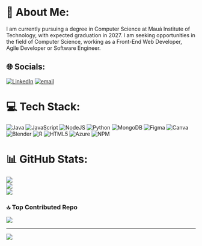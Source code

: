 # 💫 About Me:
I am currently pursuing a degree in Computer Science at Mauá Institute of Technology, with expected graduation in 2027. I am seeking opportunities in the field of Computer Science, working as a Front-End Web Developer, Agile Developer or Software Engineer.


## 🌐 Socials:
[![LinkedIn](https://img.shields.io/badge/LinkedIn-%230077B5.svg?logo=linkedin&logoColor=white)](www.linkedin.com/in/carolina-tartaroti-shishito) [![email](https://img.shields.io/badge/Email-D14836?logo=gmail&logoColor=white)](mailto:carolinatshishito@gmail.com) 

# 💻 Tech Stack:
![Java](https://img.shields.io/badge/java-%23ED8B00.svg?style=for-the-badge&logo=openjdk&logoColor=white) ![JavaScript](https://img.shields.io/badge/javascript-%23323330.svg?style=for-the-badge&logo=javascript&logoColor=%23F7DF1E) ![NodeJS](https://img.shields.io/badge/node.js-6DA55F?style=for-the-badge&logo=node.js&logoColor=white) ![Python](https://img.shields.io/badge/python-3670A0?style=for-the-badge&logo=python&logoColor=ffdd54) ![MongoDB](https://img.shields.io/badge/MongoDB-%234ea94b.svg?style=for-the-badge&logo=mongodb&logoColor=white) ![Figma](https://img.shields.io/badge/figma-%23F24E1E.svg?style=for-the-badge&logo=figma&logoColor=white) ![Canva](https://img.shields.io/badge/Canva-%2300C4CC.svg?style=for-the-badge&logo=Canva&logoColor=white) ![Blender](https://img.shields.io/badge/blender-%23F5792A.svg?style=for-the-badge&logo=blender&logoColor=white) ![R](https://img.shields.io/badge/r-%23276DC3.svg?style=for-the-badge&logo=r&logoColor=white) ![HTML5](https://img.shields.io/badge/html5-%23E34F26.svg?style=for-the-badge&logo=html5&logoColor=white) ![Azure](https://img.shields.io/badge/azure-%230072C6.svg?style=for-the-badge&logo=microsoftazure&logoColor=white) ![NPM](https://img.shields.io/badge/NPM-%23CB3837.svg?style=for-the-badge&logo=npm&logoColor=white)
# 📊 GitHub Stats:
![](https://github-readme-stats.vercel.app/api?username=CarolinaTartarotiShishito&theme=dark&hide_border=false&include_all_commits=true&count_private=false)<br/>
![](https://nirzak-streak-stats.vercel.app/?user=CarolinaTartarotiShishito&theme=dark&hide_border=false)<br/>
![](https://github-readme-stats.vercel.app/api/top-langs/?username=CarolinaTartarotiShishito&theme=dark&hide_border=false&include_all_commits=true&count_private=false&layout=compact)

### 🔝 Top Contributed Repo
![](https://github-contributor-stats.vercel.app/api?username=CarolinaTartarotiShishito&limit=5&theme=dark&combine_all_yearly_contributions=true)

---
[![](https://visitcount.itsvg.in/api?id=CarolinaTartarotiShishito&icon=0&color=0)](https://visitcount.itsvg.in)

<!-- Proudly created with GPRM ( https://gprm.itsvg.in ) -->
